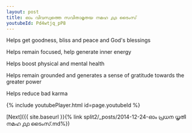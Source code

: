 ```yaml
---
layout: post
title: ഓം വിവസ്വത്തെ സവിതാമൃതയ നമഹ ൧൧ ടൈംസ്
youtubeId: Pd4wtjq_pP8
---
```

 
 
Helps get goodness, bliss and peace and God's blessings
 
Helps remain focused, help generate inner energy 
 
Helps boost physical and mental health 
 
Helps remain grounded and generates a sense of gratitude towards the greater power 
 
Helps reduce bad karma
 
 
 
 


{% include youtubePlayer.html id=page.youtubeId %}
 
[Next]({{ site.baseurl }}{% link  split2/_posts/2014-12-24-ഓം പ്രധന ധൃതി നമഹ ൧൧ ടൈംസ്.md%})
 
